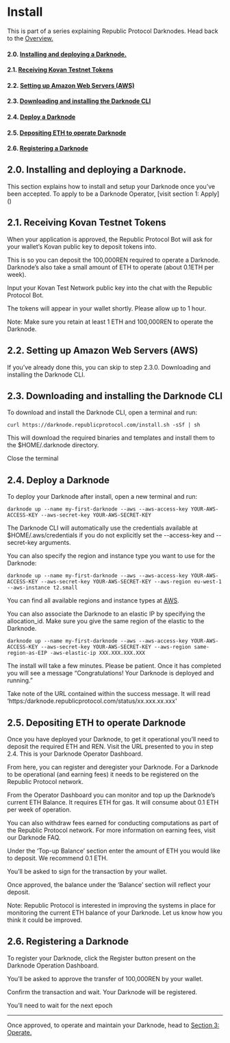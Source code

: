 # Install
This is part of a series explaining Republic Protocol Darknodes. Head back to the [Overview.]()

#### 2.0. [Installing and deploying a Darknode.](#20-installing-and-deploying-a-darknode-1)
#### 2.1. [Receiving Kovan Testnet Tokens ](#21-receiving-kovan-testnet-tokens)
#### 2.2. [Setting up Amazon Web Servers (AWS)](#22-setting-up-amazon-web-servers-aws-1)
#### 2.3. [Downloading and installing the Darknode CLI](#23-downloading-and-installing-the-darknode-cli-1)
#### 2.4. [Deploy a Darknode](#24-deploy-a-darknode-1)
#### 2.5. [Depositing ETH to operate Darknode](#25-depositing-eth-to-operate-darknode-1)
#### 2.6. [Registering a Darknode](#26-registering-a-darknode-1)



## 2.0. Installing and deploying a Darknode.
This section explains how to install and setup your Darknode once you’ve been accepted. To apply to be a Darknode Operator, [visit section 1: Apply] ()



## 2.1. Receiving Kovan Testnet Tokens
When your application is approved, the Republic Protocol Bot will ask for your wallet’s Kovan public key to deposit tokens into.

This is so you can deposit the 100,000REN required to operate a Darknode. Darknode’s also take a small amount of ETH to operate (about 0.1ETH per week). 

Input your Kovan Test Network public key into the chat with the Republic Protocol Bot. 

The tokens will appear in your wallet shortly. Please allow up to 1 hour. 

Note: Make sure you retain at least 1 ETH and 100,000REN to operate the Darknode.


## 2.2. Setting up Amazon Web Servers (AWS)

If you’ve already done this, you can skip to step 2.3.0. Downloading and installing the Darknode CLI. 


## 2.3. Downloading and installing the Darknode CLI
To download and install the Darknode CLI, open a terminal and run:

```
curl https://darknode.republicprotocol.com/install.sh -sSf | sh
```

This will download the required binaries and templates and install them to the $HOME/.darknode directory. 
 
Close the terminal


## 2.4. Deploy a Darknode

To deploy your Darknode after install, open a new terminal and run: 

```
darknode up --name my-first-darknode --aws --aws-access-key YOUR-AWS-ACCESS-KEY --aws-secret-key YOUR-AWS-SECRET-KEY
```

The Darknode CLI will automatically use the credentials available at $HOME/.aws/credentials if you do not explicitly set the --access-key and --secret-key arguments.

You can also specify the region and instance type you want to use for the Darknode:

```
darknode up --name my-first-darknode --aws --aws-access-key YOUR-AWS-ACCESS-KEY --aws-secret-key YOUR-AWS-SECRET-KEY --aws-region eu-west-1 --aws-instance t2.small
```

You can find all available regions and instance types at [AWS](https://docs.aws.amazon.com/AmazonRDS/latest/UserGuide/Concepts.RegionsAndAvailabilityZones.html).

You can also associate the Darknode to an elastic IP by specifying the allocation_id. Make sure you give the same region of the elastic to the Darknode.

```
darknode up --name my-first-darknode --aws --aws-access-key YOUR-AWS-ACCESS-KEY --aws-secret-key YOUR-AWS-SECRET-KEY --aws-region same-region-as-EIP -aws-elastic-ip XXX.XXX.XXX.XXX
```

The install will take a few minutes. Please be patient. Once it has completed you will see a message “Congratulations! Your Darknode is deployed and running.”

Take note of the URL contained within the success message. It will read ‘https:/darknode.republicprotocol.com/status/xx.xxx.xx.xxx'


## 2.5. Depositing ETH to operate Darknode

Once you have deployed your Darknode, to get it operational you’ll need to deposit the required ETH and REN. Visit the URL presented to you in step 2.4. This is your Darknode Operator Dashboard. 

From here, you can register and deregister your Darknode. For a Darknode to be operational (and earning fees) it needs to be registered on the Republic Protocol network. 

From the Operator Dashboard you can monitor and top up the Darknode’s current ETH Balance. It requires ETH for gas. It will consume about 0.1 ETH per week of operation. 

You can also withdraw fees earned for conducting computations as part of the Republic Protocol network. For more information on earning fees, visit our Darknode FAQ. 

Under the ‘Top-up Balance’ section enter the amount of ETH you would like to deposit. We recommend 0.1 ETH. 

You’ll be asked to sign for the transaction by your wallet. 

Once approved, the balance under the ‘Balance’ section will reflect your deposit. 

Note: Republic Protocol is interested in improving the systems in place for monitoring the current ETH balance of your Darknode. Let us know how you think it could be improved. 


## 2.6. Registering a Darknode
To register your Darknode, click the Register button present on the Darknode Operation Dashboard.

You’ll be asked to approve the transfer of 100,000REN by your wallet. 

Confirm the transaction and wait. Your Darknode will be registered. 

You’ll need to wait for the next epoch


---
Once approved, to operate and maintain your Darknode, head to [Section 3: Operate.]()


